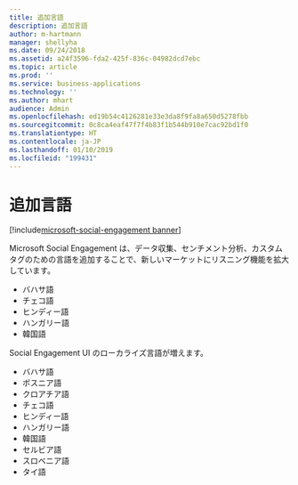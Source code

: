 ```yaml
---
title: 追加言語
description: 追加言語
author: m-hartmann
manager: shellyha
ms.date: 09/24/2018
ms.assetid: a24f3596-fda2-425f-836c-04982dcd7ebc
ms.topic: article
ms.prod: ''
ms.service: business-applications
ms.technology: ''
ms.author: mhart
audience: Admin
ms.openlocfilehash: ed19b54c4126281e33e3da8f9fa8a650d5278fbb
ms.sourcegitcommit: 0c8ca4eaf47f7f4b83f1b544b910e7cac92bd1f0
ms.translationtype: HT
ms.contentlocale: ja-JP
ms.lasthandoff: 01/10/2019
ms.locfileid: "199431"
---
```

#  <a name="additional-languages"></a>追加言語

[!include[microsoft-social-engagement banner](../includes/microsoft-social-engagement.md)]



Microsoft Social Engagement は、データ収集、センチメント分析、カスタム タグのための言語を追加することで、新しいマーケットにリスニング機能を拡大しています。 

- バハサ語
- チェコ語
- ヒンディー語
- ハンガリー語 
- 韓国語 

Social Engagement UI のローカライズ言語が増えます。

- バハサ語
- ボスニア語
- クロアチア語
- チェコ語
- ヒンディー語
- ハンガリー語 
- 韓国語 
- セルビア語
- スロベニア語
- タイ語
